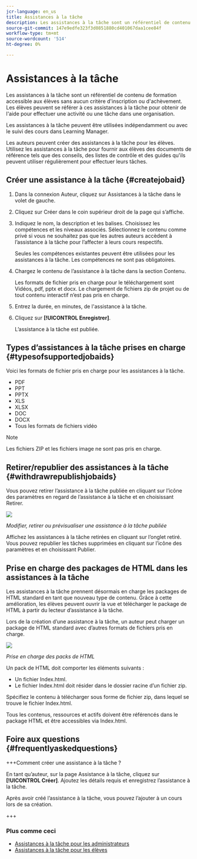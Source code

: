 ```yaml
---
jcr-language: en_us
title: Assistances à la tâche
description: Les assistances à la tâche sont un référentiel de contenu de formation accessible aux élèves sans aucun critère d'inscription ou d'achèvement. Les élèves peuvent se référer à ces assistances à la tâche pour obtenir de l'aide pour effectuer une activité ou une tâche dans une organisation.
source-git-commit: 147e9edfe323f3d0851880cd401067daa1cee84f
workflow-type: tm+mt
source-wordcount: '514'
ht-degree: 0%

---
```




# Assistances à la tâche

Les assistances à la tâche sont un référentiel de contenu de formation accessible aux élèves sans aucun critère d&#39;inscription ou d&#39;achèvement. Les élèves peuvent se référer à ces assistances à la tâche pour obtenir de l&#39;aide pour effectuer une activité ou une tâche dans une organisation.

Les assistances à la tâche peuvent être utilisées indépendamment ou avec le suivi des cours dans Learning Manager.

Les auteurs peuvent créer des assistances à la tâche pour les élèves. Utilisez les assistances à la tâche pour fournir aux élèves des documents de référence tels que des conseils, des listes de contrôle et des guides qu&#39;ils peuvent utiliser régulièrement pour effectuer leurs tâches.

## Créer une assistance à la tâche {#createjobaid}

1. Dans la connexion Auteur, cliquez sur Assistances à la tâche dans le volet de gauche.
1. Cliquez sur Créer dans le coin supérieur droit de la page qui s’affiche.
1. Indiquez le nom, la description et les balises. Choisissez les compétences et les niveaux associés. Sélectionnez le contenu comme privé si vous ne souhaitez pas que les autres auteurs accèdent à l’assistance à la tâche pour l’affecter à leurs cours respectifs.

   Seules les compétences existantes peuvent être utilisées pour les assistances à la tâche. Les compétences ne sont pas obligatoires.

1. Chargez le contenu de l’assistance à la tâche dans la section Contenu.

   Les formats de fichier pris en charge pour le téléchargement sont Vidéos, pdf, pptx et docx. Le chargement de fichiers zip de projet ou de tout contenu interactif n’est pas pris en charge.

1. Entrez la durée, en minutes, de l&#39;assistance à la tâche.
1. Cliquez sur **[!UICONTROL Enregistrer]**.

   L’assistance à la tâche est publiée.

## Types d’assistances à la tâche prises en charge {#typesofsupportedjobaids}

Voici les formats de fichier pris en charge pour les assistances à la tâche.

* PDF
* PPT
* PPTX
* XLS
* XLSX
* DOC
* DOCX
* Tous les formats de fichiers vidéo

>[!NOTE]
>
>Les fichiers ZIP et les fichiers image ne sont pas pris en charge.

## Retirer/republier des assistances à la tâche {#withdrawrepublishjobaids}

Vous pouvez retirer l’assistance à la tâche publiée en cliquant sur l’icône des paramètres en regard de l’assistance à la tâche et en choisissant Retirer.

![](assets/job-aid-withdraw.png)

*Modifier, retirer ou prévisualiser une assistance à la tâche publiée*

Affichez les assistances à la tâche retirées en cliquant sur l’onglet retiré. Vous pouvez republier les tâches supprimées en cliquant sur l’icône des paramètres et en choisissant Publier.

## Prise en charge des packages de HTML dans les assistances à la tâche

Les assistances à la tâche prennent désormais en charge les packages de HTML standard en tant que nouveau type de contenu. Grâce à cette amélioration, les élèves peuvent ouvrir la vue et télécharger le package de HTML à partir du lecteur d’assistance à la tâche.

Lors de la création d’une assistance à la tâche, un auteur peut charger un package de HTML standard avec d’autres formats de fichiers pris en charge.

![](assets/html-job-aid.png)

*Prise en charge des packs de HTML*

Un pack de HTML doit comporter les éléments suivants :

* Un fichier Index.html.
* Le fichier Index.html doit résider dans le dossier racine d’un fichier zip.

Spécifiez le contenu à télécharger sous forme de fichier zip, dans lequel se trouve le fichier Index.html.

Tous les contenus, ressources et actifs doivent être référencés dans le package HTML et être accessibles via Index.html.

## Foire aux questions {#frequentlyaskedquestions}

+++Comment créer une assistance à la tâche ?

En tant qu’auteur, sur la page Assistance à la tâche, cliquez sur **[!UICONTROL Créer]**. Ajoutez les détails requis et enregistrez l’assistance à la tâche.

Après avoir créé l’assistance à la tâche, vous pouvez l’ajouter à un cours lors de sa création.

+++

### Plus comme ceci

* [Assistances à la tâche pour les administrateurs](../../administrators/feature-summary/job-aids.md)
* [Assistances à la tâche pour les élèves](../../learners/feature-summary/job-aids.md)
